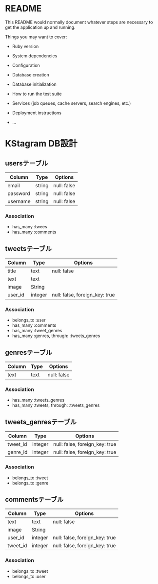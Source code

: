 # README

This README would normally document whatever steps are necessary to get the
application up and running.

Things you may want to cover:

* Ruby version

* System dependencies

* Configuration

* Database creation

* Database initialization

* How to run the test suite

* Services (job queues, cache servers, search engines, etc.)

* Deployment instructions

* ...
# KStagram DB設計
## usersテーブル
|Column|Type|Options|
|------|----|-------|
|email|string|null: false|
|password|string|null: false|
|username|string|null: false|
### Association
- has_many :twees
- has_many :comments

## tweetsテーブル
|Column|Type|Options|
|------|----|-------|
|title|text|null: false|
|text|text||
|image|String||
|user_id|integer|null: false, foreign_key: true|
### Association
- belongs_to :user
- has_many :comments
- has_many :tweet_genres
- has_many  :genres,  through:  :tweets_genres

## genresテーブル
|Column|Type|Options|
|------|----|-------|
|text|text|null: false|
### Association
- has_many :tweets_genres
- has_many :tweets,  through:  :tweets_genres

## tweets_genresテーブル
|Column|Type|Options|
|------|----|-------|
|tweet_id|integer|null: false, foreign_key: true|
|genre_id|integer|null: false, foreign_key: true|
### Association
- belongs_to :tweet
- belongs_to :genre

## commentsテーブル
|Column|Type|Options|
|------|----|-------|
|text|text|null: false|
|image|String||
|user_id|integer|null: false, foreign_key: true|
|tweet_id|integer|null: false, foreign_key: true|
### Association
- belongs_to :tweet
- belongs_to :user